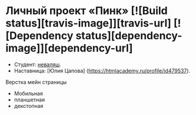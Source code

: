 # Личный проект «Пинк» [![Build status][travis-image]][travis-url] [![Dependency status][dependency-image]][dependency-url]

* Студент: [неваляш](https://htmlacademy.ru/profile/nevalashka).
* Наставница: [Юлия Цаповa] (https://htmlacademy.ru/profile/id479537).

Верстка мейн страницы
- Мобильная 
- планшетная
- декстопная
